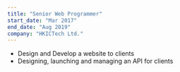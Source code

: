 ```yaml
---
title: "Senior Web Programmer"
start_date: "Mar 2017"
end_date: "Aug 2019"
company: "HKICTech Ltd."
---
```

- Design and Develop a website to clients
- Designing, launching and managing an API for clients 